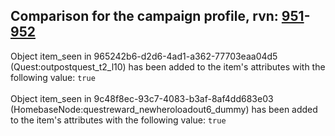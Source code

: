 ## Comparison for the campaign profile, rvn: [951](https://github.com/PRO100KatYT/FortniteProfileRevisions/tree/main/profiles/campaign/951%20campaign.json)-[952](https://github.com/PRO100KatYT/FortniteProfileRevisions/tree/main/profiles/campaign/952%20campaign.json)

Object item_seen in 965242b6-d2d6-4ad1-a362-77703eaa04d5 (Quest:outpostquest_t2_l10) has been added to the item's attributes with the following value: `true`
<br><br>
Object item_seen in 9c48f8ec-93c7-4083-b3af-8af4dd683e03 (HomebaseNode:questreward_newheroloadout6_dummy) has been added to the item's attributes with the following value: `true`
<br><br>
